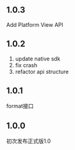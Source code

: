 
## 1.0.3

Add Platform View API

## 1.0.2

1. update native sdk
2. fix crash
3. refactor api structure


## 1.0.1

format接口
 
## 1.0.0

初次发布正式版1.0

